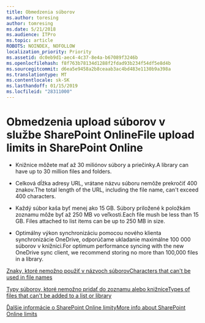 ```yaml
---
title: Obmedzenia súborov
ms.author: toresing
author: tomresing
ms.date: 5/21/2018
ms.audience: ITPro
ms.topic: article
ROBOTS: NOINDEX, NOFOLLOW
localization_priority: Priority
ms.assetid: dc0eb9d1-aec4-4c37-8e4a-b67089f3246b
ms.openlocfilehash: f8f763b78134d1288f2fdad93b234f54df5e8d4b
ms.sourcegitcommit: d6ea5e9458a2b8ceaab3ac4bd483e1130b9a398a
ms.translationtype: MT
ms.contentlocale: sk-SK
ms.lasthandoff: 01/15/2019
ms.locfileid: "28311000"
---
```

# <a name="file-upload-limits-in-sharepoint-online"></a><span data-ttu-id="37129-102">Obmedzenia upload súborov v službe SharePoint Online</span><span class="sxs-lookup"><span data-stu-id="37129-102">File upload limits in SharePoint Online</span></span>

- <span data-ttu-id="37129-103">Knižnice môžete mať až 30 miliónov súbory a priečinky.</span><span class="sxs-lookup"><span data-stu-id="37129-103">A library can have up to 30 million files and folders.</span></span>
    
- <span data-ttu-id="37129-104">Celková dĺžka adresy URL, vrátane názvu súboru nemôže prekročiť 400 znakov.</span><span class="sxs-lookup"><span data-stu-id="37129-104">The total length of the URL, including the file name, can't exceed 400 characters.</span></span>
    
- <span data-ttu-id="37129-p101">Každý súbor kaša byť menej ako 15 GB. Súbory priložené k položkám zoznamu môže byť až 250 MB vo veľkosti.</span><span class="sxs-lookup"><span data-stu-id="37129-p101">Each file mush be less than 15 GB. Files attached to list items can be up to 250 MB in size.</span></span>
    
- <span data-ttu-id="37129-107">Optimálny výkon synchronizáciu pomocou nového klienta synchronizácie OneDrive, odporúčame ukladanie maximálne 100 000 súborov v knižnici.</span><span class="sxs-lookup"><span data-stu-id="37129-107">For optimum performance syncing with the new OneDrive sync client, we recommend storing no more than 100,000 files in a library.</span></span> 
    
[<span data-ttu-id="37129-108">Znaky, ktoré nemožno použiť v názvoch súborov</span><span class="sxs-lookup"><span data-stu-id="37129-108">Characters that can't be used in file names</span></span>](https://go.microsoft.com/fwlink/?linkid=866430)
  
[<span data-ttu-id="37129-109">Typy súborov, ktoré nemožno pridať do zoznamu alebo knižnice</span><span class="sxs-lookup"><span data-stu-id="37129-109">Types of files that can't be added to a list or library</span></span>](https://go.microsoft.com/fwlink/?linkid=273757)
  
[<span data-ttu-id="37129-110">Ďalšie informácie o SharePoint Online limity</span><span class="sxs-lookup"><span data-stu-id="37129-110">More info about SharePoint Online limits</span></span>](https://go.microsoft.com/fwlink/?linkid=271273)
  

